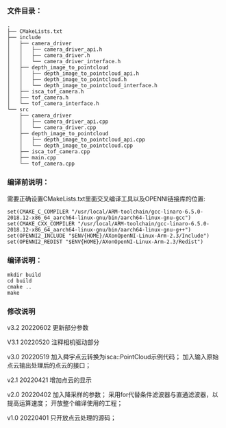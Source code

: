 ### 文件目录：
```
.
├── CMakeLists.txt
├── include
│   ├── camera_driver
│   │   ├── camera_driver_api.h
│   │   ├── camera_driver.h
│   │   └── camera_driver_interface.h
│   ├── depth_image_to_pointcloud
│   │   ├── depth_image_to_pointcloud_api.h
│   │   ├── depth_image_to_pointcloud.h
│   │   └── depth_image_to_pointcloud_interface.h
│   ├── isca_tof_camera.h
│   ├── tof_camera.h
│   └── tof_camera_interface.h
└── src
    ├── camera_driver
    │   ├── camera_driver_api.cpp
    │   └── camera_driver.cpp
    ├── depth_image_to_pointcloud
    │   ├── depth_image_to_pointcloud_api.cpp
    │   └── depth_image_to_pointcloud.cpp
    ├── isca_tof_camera.cpp
    ├── main.cpp
    └── tof_camera.cpp

```

### 编译前说明：

需要正确设置CMakeLists.txt里面交叉编译工具以及OPENNI链接库的位置:
```
set(CMAKE_C_COMPILER "/usr/local/ARM-toolchain/gcc-linaro-6.5.0-2018.12-x86_64_aarch64-linux-gnu/bin/aarch64-linux-gnu-gcc")
set(CMAKE_CXX_COMPILER "/usr/local/ARM-toolchain/gcc-linaro-6.5.0-2018.12-x86_64_aarch64-linux-gnu/bin/aarch64-linux-gnu-g++")
set(OPENNI2_INCLUDE "$ENV{HOME}/AXonOpenNI-Linux-Arm-2.3/Include")
set(OPENNI2_REDIST "$ENV{HOME}/AXonOpenNI-Linux-Arm-2.3/Redist")
```


### 编译说明：
```
mkdir build
cd build
cmake ..
make
```

### 修改说明
v3.2 20220602
更新部分参数

V3.1 20220520
注释相机驱动部分

v3.0 20220519
加入舜宇点云转换为isca::PointCloud示例代码；
加入输入原始点云输出处理后的点云的接口；

v2.1 20220421
增加点云的显示

v2.0 20220402
加入降采样的参数；
采用for代替条件滤波器与直通滤波器，以提高运算速度；
开放整个编译使用的工程；

v1.0 20220401
只开放点云处理的源码；